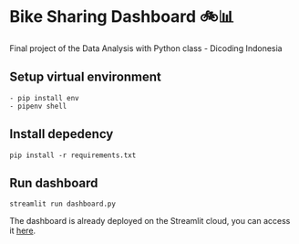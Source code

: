 # Bike Sharing Dashboard 🚲📊

Final project of the Data Analysis with Python class - Dicoding Indonesia

## Setup virtual environment
```
- pip install env
- pipenv shell
```
## Install depedency
```
pip install -r requirements.txt
```
## Run dashboard
```
streamlit run dashboard.py
```

The dashboard is already deployed on the Streamlit cloud, you can access it [here](https://my-first-dashboard-adep12.streamlit.app/).
